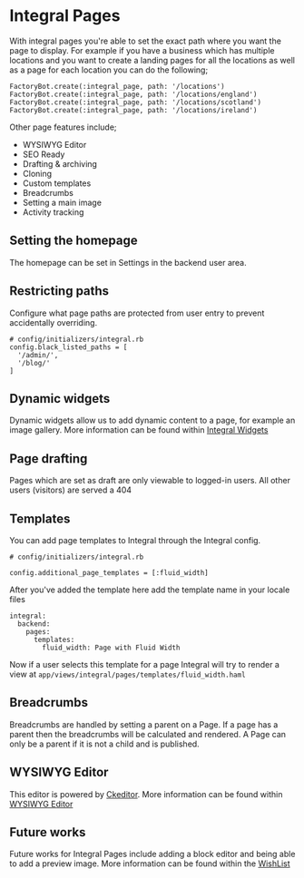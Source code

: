 # Integral Pages

With integral pages you're able to set the exact path where you want the page to display. For example if you have a business which has multiple locations and you want to create a landing pages for all the locations as well as a page for each location you can do the following;
```
FactoryBot.create(:integral_page, path: '/locations')
FactoryBot.create(:integral_page, path: '/locations/england')
FactoryBot.create(:integral_page, path: '/locations/scotland')
FactoryBot.create(:integral_page, path: '/locations/ireland')
```

Other page features include;
* WYSIWYG Editor
* SEO Ready
* Drafting & archiving
* Cloning
* Custom templates
* Breadcrumbs
* Setting a main image
* Activity tracking

## Setting the homepage
The homepage can be set in Settings in the backend user area.

## Restricting paths
Configure what page paths are protected from user entry to prevent accidentally overriding.
```
# config/initializers/integral.rb
config.black_listed_paths = [
  '/admin/',
  '/blog/'
]
```

## Dynamic widgets
Dynamic widgets allow us to add dynamic content to a page, for example an image gallery. More information can be found within [Integral Widgets](https://github.com/yamasolutions/integral/blob/master/docs/integral_widgets.md)

## Page drafting
Pages which are set as draft are only viewable to logged-in users. All other users (visitors) are served a 404

## Templates
You can add page templates to Integral through the Integral config.
```
# config/initializers/integral.rb

config.additional_page_templates = [:fluid_width]
```
After you've added the template here add the template name in your locale files
```
integral:
  backend:
    pages:
      templates:
        fluid_width: Page with Fluid Width
```
Now if a user selects this template for a page Integral will try to render a view at ```app/views/integral/pages/templates/fluid_width.haml```

## Breadcrumbs
Breadcrumbs are handled by setting a parent on a Page. If a page has a parent then the breadcrumbs will be calculated and rendered. A Page can only be a parent if it is not a child and is published.

## WYSIWYG Editor
This editor is powered by [Ckeditor](https://github.com/galetahub/ckeditor). More information can be found within [WYSIWYG Editor](https://github.com/yamasolutions/integral/blob/master/docs/wysiwyg_editor.md)

## Future works
Future works for Integral Pages include adding a block editor and being able to add a preview image. More information can be found within the [WishList](https://github.com/yamasolutions/integral/wiki/Wish-List)
